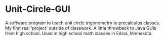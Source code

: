 # Unit-Circle-GUI
A software program to teach unit circle trigonometry to precalculus classes. My first real 'project' outside of classwork. A little throwback to Java GUIs from high school. Used in high school math classes in Edina, Minnesota.
